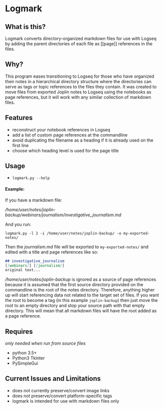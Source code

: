 # Logmark

## What is this?

Logmark converts directory-organized markdown files for use with Logseq by adding the parent directories of each file as [[page]] references in the files.



## Why?

This program eases transitioning to Logseq for those who have organized their notes in a hierarchical directory structure where the directories can serve as tags or topic references to the files they contain. It was created to move files from exported Joplin notes to Logseq using the notebooks as page references, but it will work with any similar collection of markdown files.

## Features

- reconstruct your notebook references in Logseq
- add a list of custom page references at the commandline
- avoid duplicating the filename as a heading if it is already used on the first line
- choose which heading level is used for the page title

## Usage

- `logmark.py --help`
#### Example:

If you have a markdown file:

_/home/user/notes/joplin-backup/webinars/journalism/investigative_journalism.md_

And you run:

`logmark.py -l 2 -i /home/user/notes/joplin-backup/ -o my-exported-notes/`

Then the _journalism.md_ file will be exported to `my-exported-notes/` and edited with a title and page references like so:

```markdown
## investigative_journalism
[[webinars]] [[journalism]]
original text...
```

_/home/user/notes/joplin-backup_ is ignored as a source of page references because it is assumed that the first source directory provided on the commandline is the root of the notes directory. Therefore, anything higher up will start referencing data not related to the target set of files. If you want the root to become a tag (in this example `joplin-backup`) then just move the root to an empty directory and stop your source path with that empty directory. This will mean that all markdown files will have the root added as a page reference.

## Requires

_only needed when run from source files_
- python 3.5+
- Python3 Tkinter
- PySimpleGui

## Current Issues and Limitations

- does not currently preserve/convert image links
- does not preserve/convert platform-specific tags
- logmark is intended for use with markdown files only
